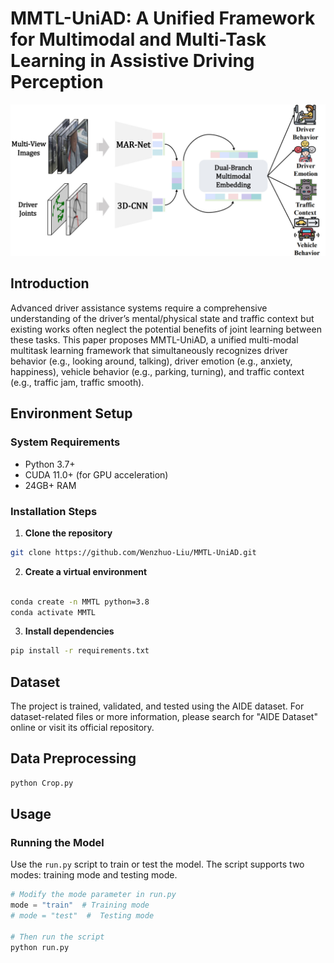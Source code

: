 # MMTL-UniAD: A Unified Framework for Multimodal and Multi-Task Learning in Assistive Driving Perception

<div align="center">
  <img src="framework.jpg" alt="TLogo" width="600"/>
</div>

## Introduction



Advanced driver assistance systems require a comprehensive
understanding of the driver’s mental/physical state and
traffic context but existing works often neglect the potential
benefits of joint learning between these tasks. This paper
proposes MMTL-UniAD, a unified multi-modal multitask
learning framework that simultaneously recognizes
driver behavior (e.g., looking around, talking), driver emotion
(e.g., anxiety, happiness), vehicle behavior (e.g., parking,
turning), and traffic context (e.g., traffic jam, traffic
smooth).

## Environment Setup

### System Requirements

- Python 3.7+
- CUDA 11.0+ (for GPU acceleration)
- 24GB+ RAM

###  Installation Steps

1.  **Clone the repository**

```bash
git clone https://github.com/Wenzhuo-Liu/MMTL-UniAD.git
```

2.  **Create a virtual environment**

```bash

conda create -n MMTL python=3.8
conda activate MMTL

```

3. **Install dependencies**

```bash
pip install -r requirements.txt
```
## Dataset

The project is trained, validated, and tested using the AIDE dataset. For dataset-related files or more information, please search for "AIDE Dataset" online or visit its official repository.


## Data Preprocessing

```bash
python Crop.py
```

## Usage

### Running the Model

Use the `run.py` script to train or test the model. The script supports two modes: training mode and testing mode.

```python
# Modify the mode parameter in run.py
mode = "train"  # Training mode
# mode = "test"  #  Testing mode

# Then run the script
python run.py
```

